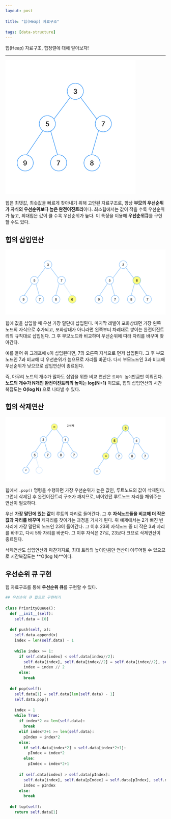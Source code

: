 ```yaml
---
layout: post

title: "힙(Heap) 자료구조"

tags: [data-structure]
---
```


힙(Heap) 자료구조, 힙정렬에 대해 알아보자!

---

![](/assets/images/heap.png)

힙은 최댓값, 최솟값을 빠르게 찾아내기 위해 고안된 자료구조로, 항상 **부모의 우선순위가 자식의 우선순위보다 높은 완전이진트리**이다. 최소힙에서는 값이 작을 수록 우선순위가 높고, 최대힙은 값이 클 수록 우선순위가 높다. 이 특징을 이용해 **우선순위큐**를 구현할 수도 있다.

## 힙의 삽입연산

![](/assets/images/heapInsert.png)

힙에 값을 삽입할 때 우선 가장 말단에 삽입된다. 마지막 레벨이 포화상태면 가장 왼쪽 노드의 자식으로 추가되고, 포화상태가 아니라면 왼쪽부터 차례대로 쌓이는 완전이진트리의 규칙대로 삽입된다. 그 후 부모노드와 비교하며 우선순위에 따라 자리를 바꾸며 찾아간다.

예를 들어 위 그래프에 `6`이 삽입된다면, 7의 오른쪽 자식으로 먼저 삽입된다. 그 후 부모노드인 7과 비교해 더 우선순위가 높으므로 자리를 바꾼다. 다시 부모노드인 3과 비교해 우선순위가 낮으므로 삽입연산이 종료된다.

즉, 아무리 노드의 개수가 많아도 삽입을 위한 비교 연산은 `트리의 높이`만큼만 이뤄진다. **노드의 개수가 N개인 완전이진트리의 높이는 log(N+1)** 이므로, 힙의 삽입연산의 시간복잡도는 **O(log N)** 으로 나타낼 수 있다.

## 힙의 삭제연산

![](/assets/images/heapPop.png)

힙에서 `.pop()` 명령을 수행하면 가장 우선순위가 높은 값인, 루트노드의 값이 삭제된다. 그런데 삭제된 후 완전이진트리 구조가 깨지므로, 비어있던 루트노드 자리를 채워주는 연산이 필요하다.

우선 **가장 말단에 있는 값**이 루트의 자리로 들어간다. 그 후 **자식노드들을 비교해 더 작은 값과 자리를 바꾸며** 제자리를 찾아가는 과정을 거치게 된다. 위 예제에서는 2가 빠진 빈 자리에 가장 말단의 노드인 23이 들어간다. 그 이후 23의 자식노드 중 더 작은 3과 자리를 바꾸고, 다시 5와 자리를 바꾼다. 그 이후 자식은 27로, 23보다 크므로 삭제연산이 종료된다.

삭제연산도 삽입연산과 마찬가지로, 최대 트리의 높이만큼만 연산이 이루어질 수 있으므로 시간복잡도는 **O(log N)**이다.

## 우선순위 큐 구현

힙 자료구조를 통해 **우선순위 큐**를 구현할 수 있다.

```python
## 우선순위 큐 힙으로 구현하기

class PriorityQueue():
  def __init__(self):
    self.data = [0]

  def push(self, x):
    self.data.append(x)
    index = len(self.data) - 1

    while index >= 1:
      if self.data[index] < self.data[index//2]:
        self.data[index], self.data[index//2] = self.data[index//2], self.data[index]
        index = index // 2
      else:
        break

  def pop(self):
    self.data[1] = self.data[len(self.data) - 1]
    self.data.pop()

    index = 1
    while True:
      if index*2 >= len(self.data):
        break
      elif index*2+1 >= len(self.data):
        pIndex = index*2
      else:
        if self.data[index*2] < self.data[index*2+1]:
          pIndex = index*2
        else:
          pIndex = index*2+1

      if self.data[index] > self.data[pIndex]:
        self.data[index], self.data[pIndex] = self.data[pIndex], self.data[index]
        index = pIndex
      else:
        break

  def top(self):
    return self.data[1]

```
